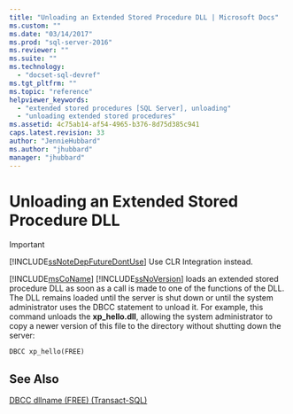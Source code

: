 ```yaml
---
title: "Unloading an Extended Stored Procedure DLL | Microsoft Docs"
ms.custom: ""
ms.date: "03/14/2017"
ms.prod: "sql-server-2016"
ms.reviewer: ""
ms.suite: ""
ms.technology: 
  - "docset-sql-devref"
ms.tgt_pltfrm: ""
ms.topic: "reference"
helpviewer_keywords: 
  - "extended stored procedures [SQL Server], unloading"
  - "unloading extended stored procedures"
ms.assetid: 4c75ab14-af54-4965-b376-8d75d385c941
caps.latest.revision: 33
author: "JennieHubbard"
ms.author: "jhubbard"
manager: "jhubbard"
---
```

# Unloading an Extended Stored Procedure DLL
    
> [!IMPORTANT]  
>  [!INCLUDE[ssNoteDepFutureDontUse](../../includes/ssnotedepfuturedontuse-md.md)] Use CLR Integration instead.  
  
 [!INCLUDE[msCoName](../../includes/msconame-md.md)] [!INCLUDE[ssNoVersion](../../includes/ssnoversion-md.md)] loads an extended stored procedure DLL as soon as a call is made to one of the functions of the DLL. The DLL remains loaded until the server is shut down or until the system administrator uses the DBCC statement to unload it. For example, this command unloads the **xp_hello.dll**, allowing the system administrator to copy a newer version of this file to the directory without shutting down the server:  
  
```  
DBCC xp_hello(FREE)  
```  
  
## See Also  
 [DBCC dllname &#40;FREE&#41; &#40;Transact-SQL&#41;](../../t-sql/database-console-commands/dbcc-dllname-free-transact-sql.md)  
  
  